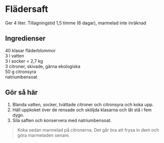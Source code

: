 # Flädersaft 
Ger 4 liter. Tillagningstid 1,5 timme (6 dagar), marmelad inte inräknad

## Ingredienser
40 klasar fläderblommor<br>
3 l vatten<br>
3 l socker = 2,7 kg<br>
3 citroner, skivade, gärna ekologiska<br>
50 g citronsyra<br>
natriumbensoat

## Gör så här
1. Blanda vatten, socker, tvättade citroner och citronsyra och koka upp.
2. Häll uppkoket över de rensade och sköljda klasarna och låt stå i fem dygn.
3. Sila saften och konservera med natriumbensoat.

> Koka sedan marmelad på citronerna. Det går bra att frysa in dem och göra marmeladen senare.
